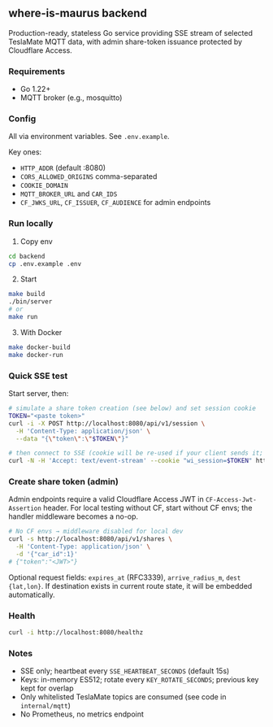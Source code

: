 ## where-is-maurus backend

Production-ready, stateless Go service providing SSE stream of selected TeslaMate MQTT data, with admin share-token issuance protected by Cloudflare Access.

### Requirements
- Go 1.22+
- MQTT broker (e.g., mosquitto)

### Config
All via environment variables. See `.env.example`.

Key ones:
- `HTTP_ADDR` (default :8080)
- `CORS_ALLOWED_ORIGINS` comma-separated
- `COOKIE_DOMAIN`
- `MQTT_BROKER_URL` and `CAR_IDS`
- `CF_JWKS_URL`, `CF_ISSUER`, `CF_AUDIENCE` for admin endpoints

### Run locally

1) Copy env
```bash
cd backend
cp .env.example .env
```

2) Start
```bash
make build
./bin/server
# or
make run
```

3) With Docker
```bash
make docker-build
make docker-run
```

### Quick SSE test

Start server, then:
```bash
# simulate a share token creation (see below) and set session cookie
TOKEN="<paste token>"
curl -i -X POST http://localhost:8080/api/v1/session \
  -H 'Content-Type: application/json' \
  --data "{\"token\":\"$TOKEN\"}"

# then connect to SSE (cookie will be re-used if your client sends it; or paste from Set-Cookie)
curl -N -H 'Accept: text/event-stream' --cookie "wi_session=$TOKEN" http://localhost:8080/api/v1/stream
```

### Create share token (admin)

Admin endpoints require a valid Cloudflare Access JWT in `CF-Access-Jwt-Assertion` header. For local testing without CF, start without CF envs; the handler middleware becomes a no-op.

```bash
# No CF envs → middleware disabled for local dev
curl -s http://localhost:8080/api/v1/shares \
  -H 'Content-Type: application/json' \
  -d '{"car_id":1}'
# {"token":"<JWT>"}
```

Optional request fields: `expires_at` (RFC3339), `arrive_radius_m`, `dest {lat,lon}`. If destination exists in current route state, it will be embedded automatically.

### Health

```bash
curl -i http://localhost:8080/healthz
```

### Notes
- SSE only; heartbeat every `SSE_HEARTBEAT_SECONDS` (default 15s)
- Keys: in-memory ES512; rotate every `KEY_ROTATE_SECONDS`; previous key kept for overlap
- Only whitelisted TeslaMate topics are consumed (see code in `internal/mqtt`)
- No Prometheus, no metrics endpoint


